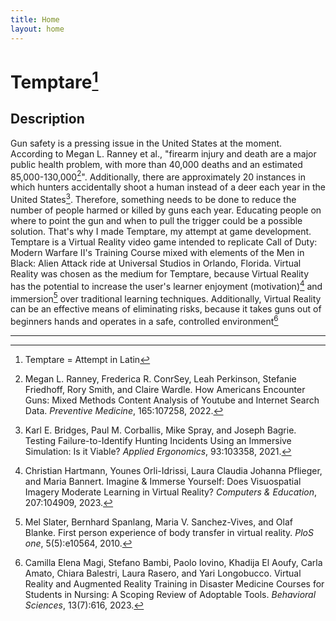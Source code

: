 ```yaml
---
title: Home
layout: home
---
```


# Temptare[^1]
## Description
Gun safety is a pressing issue in the United States at the moment. According to Megan L. Ranney et al., "firearm injury and death are a major public health problem, with more than 40,000 deaths and an estimated 85,000-130,000[^2]". Additionally, there are approximately 20 instances in which hunters accidentally shoot a human instead of a deer each year in the United States[^3]. Therefore, something needs to be done to reduce the number of people harmed or killed by guns each year. Educating people on where to point the gun and when to pull the trigger could be a possible solution. That's why I made Temptare, my attempt at game development. Temptare is a Virtual Reality video game intended to replicate Call of Duty: Modern Warfare II's Training Course mixed with elements of the Men in Black: Alien Attack ride at Universal Studios in Orlando, Florida. Virtual Reality was chosen as the medium for Temptare, because Virtual Reality has the potential to increase the user's learner enjoyment (motivation)[^4] and immersion[^5] over traditional learning techniques. Additionally, Virtual Reality can be an effective means of eliminating risks, because it takes guns out of beginners hands and operates in a safe, controlled environment[^6]

----
[^1]: Temptare = Attempt in Latin
[^2]: Megan L. Ranney, Frederica R. ConrSey, Leah Perkinson, Stefanie Friedhoff, Rory Smith, and Claire Wardle. How Americans Encounter Guns: Mixed Methods Content Analysis of Youtube and Internet Search Data. _Preventive Medicine_, 165:107258, 2022.
[^3]: Karl E. Bridges, Paul M. Corballis, Mike Spray, and Joseph Bagrie. Testing Failure-to-Identify Hunting Incidents Using an Immersive Simulation: Is it Viable? _Applied Ergonomics_, 93:103358, 2021.
[^4]: Christian Hartmann, Younes Orli-Idrissi, Laura Claudia Johanna Pflieger, and Maria Bannert. Imagine & Immerse Yourself: Does Visuospatial Imagery Moderate Learning in Virtual Reality? _Computers & Education_, 207:104909, 2023.
[^5]: Mel Slater, Bernhard Spanlang, Maria V. Sanchez-Vives, and Olaf Blanke. First person experience of body transfer in virtual reality. _PloS one_, 5(5):e10564, 2010.
[^6]: Camilla Elena Magi, Stefano Bambi, Paolo Iovino, Khadija El Aoufy, Carla Amato, Chiara Balestri, Laura Rasero, and Yari Longobucco. Virtual Reality and Augmented Reality Training in Disaster Medicine Courses for Students in Nursing: A Scoping Review of Adoptable Tools. _Behavioral Sciences_, 13(7):616, 2023.